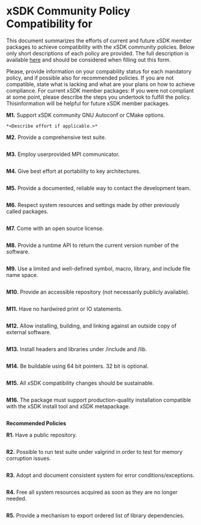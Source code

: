 # xSDK Community Policy Compatibility for *<enter name of your software>*

This document summarizes the efforts of current and future xSDK member packages to achieve compatibility with the xSDK community policies. Below only short descriptions of each policy are provided. The full description is available [here](https://docs.google.com/document/d/1DCx2Duijb0COESCuxwEEK1j0BPe2cTIJ-AjtJxt3290/edit#heading=h.2hp5zbf0n3o3)
and should be considered when filling out this form.

Please, provide information on your compability status for each mandatory policy, and if possible also for recommended policies.
If you are not compatible, state what is lacking and what are your plans on how to achieve compliance.
For current xSDK member packages: If you were not compliant at some point, please describe the steps you undertook to fulfill the policy. Thisinformation will be helpful for future xSDK member packages.

**M1.** Support xSDK community GNU Autoconf or CMake options.
```
*<Describe effort if applicable.>*
```

**M2.** Provide a comprehensive test suite.
```

```

**M3.** Employ userprovided MPI communicator.
```

```

**M4.** Give best effort at portability to key architectures.
```

```

**M5.** Provide a documented, reliable way to contact the development team.
```

```

**M6.** Respect system resources and settings made by other previously called packages.
```

```

**M7.** Come with an open source license.
```

```

**M8.** Provide a runtime API to return the current version number of the software.
```

```

**M9.** Use a limited and well-defined symbol, macro, library, and include file name space.
```

```

**M10.** Provide an accessible repository (not necessarily publicly available).
```

```

**M11.** Have no hardwired print or IO statements.
```

```

**M12.** Allow installing, building, and linking against an outside copy of external software.
```

```

**M13.** Install headers and libraries under <prefix>/include and <prefix>/lib.
```

```

**M14.** Be buildable using 64 bit pointers. 32 bit is optional.
```

```

**M15.** All xSDK compatibility changes should be sustainable.
```

```

**M16.** The package must support production-quality installation compatible with the xSDK install tool and xSDK metapackage.
```

```

**Recommended Policies**

**R1.** Have a public repository.
```

```

**R2.** Possible to run test suite under valgrind in order to test for memory corruption issues.
```

```

**R3.** Adopt and document consistent system for error conditions/exceptions.
```

```

**R4.** Free all system resources acquired as soon as they are no longer needed.
```

```

**R5.** Provide a mechanism to export ordered list of library dependencies.
```

```


